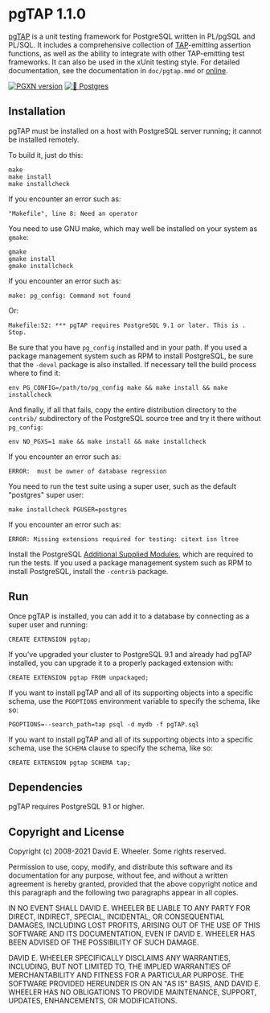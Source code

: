# pgTAP 1.1.0
[pgTAP](https://pgtap.org) is a unit testing framework for PostgreSQL written
in PL/pgSQL and PL/SQL. It includes a comprehensive collection of
[TAP](https://testanything.org)-emitting assertion functions, as well as the
ability to integrate with other TAP-emitting test frameworks. It can also be
used in the xUnit testing style. For detailed documentation, see the
documentation in `doc/pgtap.mmd` or
[online](https://pgtap.org/documentation.html "Complete pgTAP Documentation").

[![PGXN version](https://badge.fury.io/pg/pgtap.svg)](https://badge.fury.io/pg/pgtap)
[![🐘 Postgres](https://github.com/theory/pgtap/actions/workflows/test.yml/badge.svg)](https://github.com/theory/pgtap/actions/workflows/test.yml)

## Installation
pgTAP must be installed on a host with PostgreSQL server running; it cannot
be installed remotely.

To build it, just do this:

    make
    make install
    make installcheck

If you encounter an error such as:

    "Makefile", line 8: Need an operator

You need to use GNU make, which may well be installed on your system as
`gmake`:

    gmake
    gmake install
    gmake installcheck

If you encounter an error such as:

    make: pg_config: Command not found

Or:

    Makefile:52: *** pgTAP requires PostgreSQL 9.1 or later. This is .  Stop.

Be sure that you have `pg_config` installed and in your path. If you used a
package management system such as RPM to install PostgreSQL, be sure that the
`-devel` package is also installed. If necessary tell the build process where
to find it:

    env PG_CONFIG=/path/to/pg_config make && make install && make installcheck

And finally, if all that fails, copy the entire distribution directory to the
`contrib/` subdirectory of the PostgreSQL source tree and try it there without
`pg_config`:

    env NO_PGXS=1 make && make install && make installcheck

If you encounter an error such as:

    ERROR:  must be owner of database regression

You need to run the test suite using a super user, such as the default
"postgres" super user:

    make installcheck PGUSER=postgres

If you encounter an error such as:

    ERROR: Missing extensions required for testing: citext isn ltree

Install the PostgreSQL
[Additional Supplied Modules](https://www.postgresql.org/docs/current/contrib.html),
which are required to run the tests. If you used a package management system
such as RPM to install PostgreSQL, install the `-contrib` package.


## Run
Once pgTAP is installed, you can add it to a database by connecting as a super
user and running:

    CREATE EXTENSION pgtap;

If you've upgraded your cluster to PostgreSQL 9.1 and already had pgTAP
installed, you can upgrade it to a properly packaged extension with:

    CREATE EXTENSION pgtap FROM unpackaged;

If you want to install pgTAP and all of its supporting objects into a
specific schema, use the `PGOPTIONS` environment variable to specify the
schema, like so:

    PGOPTIONS=--search_path=tap psql -d mydb -f pgTAP.sql

If you want to install pgTAP and all of its supporting objects into a specific
schema, use the `SCHEMA` clause to specify the schema, like so:

    CREATE EXTENSION pgtap SCHEMA tap;

Dependencies
------------

pgTAP requires PostgreSQL 9.1 or higher.

Copyright and License
---------------------

Copyright (c) 2008-2021 David E. Wheeler. Some rights reserved.

Permission to use, copy, modify, and distribute this software and its
documentation for any purpose, without fee, and without a written agreement is
hereby granted, provided that the above copyright notice and this paragraph
and the following two paragraphs appear in all copies.

IN NO EVENT SHALL DAVID E. WHEELER BE LIABLE TO ANY PARTY FOR DIRECT,
INDIRECT, SPECIAL, INCIDENTAL, OR CONSEQUENTIAL DAMAGES, INCLUDING LOST
PROFITS, ARISING OUT OF THE USE OF THIS SOFTWARE AND ITS DOCUMENTATION, EVEN
IF DAVID E. WHEELER HAS BEEN ADVISED OF THE POSSIBILITY OF SUCH DAMAGE.

DAVID E. WHEELER SPECIFICALLY DISCLAIMS ANY WARRANTIES, INCLUDING, BUT NOT
LIMITED TO, THE IMPLIED WARRANTIES OF MERCHANTABILITY AND FITNESS FOR A
PARTICULAR PURPOSE. THE SOFTWARE PROVIDED HEREUNDER IS ON AN "AS IS" BASIS,
AND DAVID E. WHEELER HAS NO OBLIGATIONS TO PROVIDE MAINTENANCE, SUPPORT,
UPDATES, ENHANCEMENTS, OR MODIFICATIONS.
